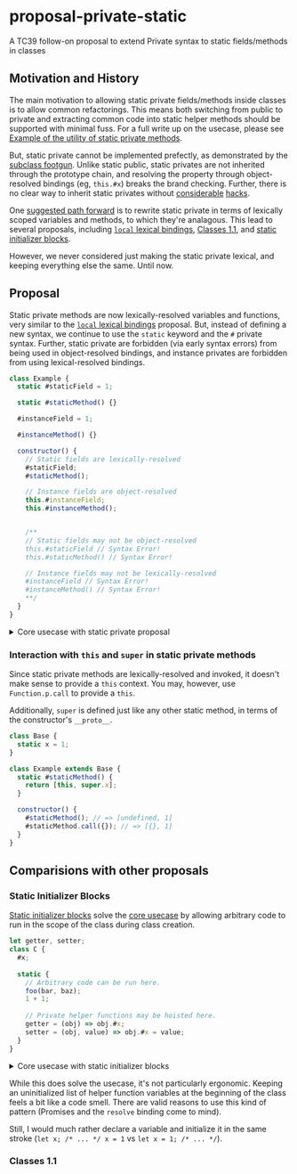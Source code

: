 # proposal-private-static
A TC39 follow-on proposal to extend Private syntax to static fields/methods in classes

## Motivation and History

The main motivation to allowing static private fields/methods inside classes is to allow common refactorings. This means both switching from public to private and extracting common code into static helper methods should be supported with minimal fuss. For a full write up on the usecase, please see [Example of the utility of static private methods](https://github.com/tc39/proposal-static-class-features/issues/4).

But, static private cannot be implemented prefectly, as demonstrated by the [subclass footgun](https://github.com/tc39/proposal-class-fields/issues/43#issuecomment-328681487). Unlike static public, static privates are not inherited through the prototype chain, and resolving the property through object-resolved bindings (eg, `this.#x`) breaks the brand checking. Further, there is no clear way to inherit static privates without [considerable](https://github.com/tc39/proposal-static-class-features/pull/7) [hacks](https://github.com/tc39/proposal-static-class-features/issues/24).

One [suggested path forward](https://github.com/tc39/proposal-class-fields/issues/43#issuecomment-335935224) is to rewrite static private in terms of lexically scoped variables and methods, to which they're analagous. This lead to several proposals, including [`local` lexical bindings](https://github.com/tc39/proposal-static-class-features/issues/4#issuecomment-356744507), [Classes 1.1](https://github.com/zenparsing/js-classes-1.1), and [static initializer blocks](https://github.com/tc39/proposal-static-class-features/issues/23).

However, we never considered just making the static private lexical, and keeping everything else the same. Until now.


## Proposal

Static private methods are now lexically-resolved variables and functions, very similar to the [`local` lexical bindings](https://github.com/tc39/proposal-static-class-features/issues/4#issuecomment-356744507) proposal. But, instead of defining a new syntax, we continue to use the `static` keyword and the `#` private syntax. Further, static private are forbidden (via early syntax errors) from being used in object-resolved bindings, and instance privates are forbidden from using lexical-resolved bindings.

```js
class Example {
  static #staticField = 1;

  static #staticMethod() {}

  #instanceField = 1;

  #instanceMethod() {}

  constructor() {
    // Static fields are lexically-resolved
    #staticField;
    #staticMethod();

    // Instance fields are object-resolved
    this.#instanceField;
    this.#instanceMethod();


    /**
    // Static fields may not be object-resolved
    this.#staticField // Syntax Error!
    this.#staticMethod() // Syntax Error!

    // Instance fields may not be lexically-resolved
    #instanceField // Syntax Error!
    #instanceMethod() // Syntax Error!
    **/
  }
}
```

<details>

<summary>Core usecase with static private proposal</summary>

```js
export const registry = new JSDOMRegistry();

export class JSDOM {
  #createdBy;

  #registerWithRegistry() {
    // ... elided ...
  }

  async static fromURL(url, options = {}) {
    normalizeFromURLOptions(options);
    normalizeOptions(options);

    const body = await getBodyFromURL(url);
    return #finalizeFactoryCreated(new JSDOM(body, options), "fromURL");
  }

  static fromFile(filename, options = {}) {
    normalizeOptions(options);

    const body = await getBodyFromFilename(filename);
    return #finalizeFactoryCreated(new JSDOM(body, options), "fromFile");
  }

  static #finalizeFactoryCreated(jsdom, factoryName) {
    jsdom.#createdBy = factoryName;
    jsdom.#registerWithRegistry(registry);
    return jsdom;
  }
}
```

</details>

### Interaction with `this` and `super` in static private methods

Since static private methods are lexically-resolved and invoked, it doesn't make sense to provide a `this` context. You may, however, use `Function.p.call` to provide a `this`.

Additionally, `super` is defined just like any other static method, in terms of the constructor's `__proto__`.

```js
class Base {
  static x = 1;
}

class Example extends Base {
  static #staticMethod() {
    return [this, super.x];
  }

  constructor() {
    #staticMethod(); // => [undefined, 1]
    #staticMethod.call({}); // => [{}, 1]
  }
}
```


## Comparisions with other proposals

### Static Initializer Blocks

[Static initializer blocks](https://github.com/tc39/proposal-static-class-features/issues/23) solve the [core usecase](https://github.com/tc39/proposal-static-class-features/issues/4) by allowing arbitrary code to run in the scope of the class during class creation.

```js
let getter, setter;
class C {
  #x;
  
  static {
    // Arbitrary code can be run here.
    foo(bar, baz);
    1 + 1;
    
    // Private helper functions may be hoisted here.
    getter = (obj) => obj.#x;
    setter = (obj, value) => obj.#x = value;
  }
}
```

<details>
  
<summary>Core usecase with static initializer blocks</summary>

```js
export const registry = new JSDOMRegistry();

let finalizeFactoryCreated;
export class JSDOM {
  #createdBy;

  #registerWithRegistry() {
    // ... elided ...
  }

  async static fromURL(url, options = {}) {
    normalizeFromURLOptions(options);
    normalizeOptions(options);

    const body = await getBodyFromURL(url);
    return finalizeFactoryCreated(new JSDOM(body, options), "fromURL");
  }

  static fromFile(filename, options = {}) {
    normalizeOptions(options);

    const body = await getBodyFromFilename(filename);
    return finalizeFactoryCreated(new JSDOM(body, options), "fromFile");
  }

  static {
    finalizeFactoryCreated = function(jsdom, factoryName) {
      jsdom.#createdBy = factoryName;
      jsdom.#registerWithRegistry(registry);
      return jsdom;
    }
  }
}
```

</details>

While this does solve the usecase, it's not particularly ergonomic. Keeping an uninitialized list of helper function variables at the beginning of the class feels a bit like a code smell. There are valid reasons to use this kind of pattern (Promises and the `resolve` binding come to mind).

Still, I would much rather declare a variable and initialize it in the same stroke (`let x; /* ... */ x = 1` vs `let x = 1; /* ... */`).

### Classes 1.1
